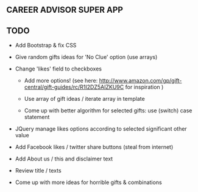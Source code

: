 
CAREER ADVISOR SUPER APP
----

TODO
---

- Add Bootstrap & fix CSS

- Give random gifts ideas for 'No Clue' option (use arrays)

- Change 'likes' field to checkboxes

  - Add more options! (see here: http://www.amazon.com/gp/gift-central/gift-guides/rc/R1I2DZ5AIZKU9C for inspiration )

  - Use array of gift ideas / iterate array in template

  - Come up with better algorithm for selected gifts: use (switch) case statement

- JQuery manage likes options according to selected significant other value

- Add Facebook likes / twitter share buttons (steal from internet)

- Add About us / this and disclaimer text

- Review title / texts

- Come up with more ideas for horrible gifts & combinations

